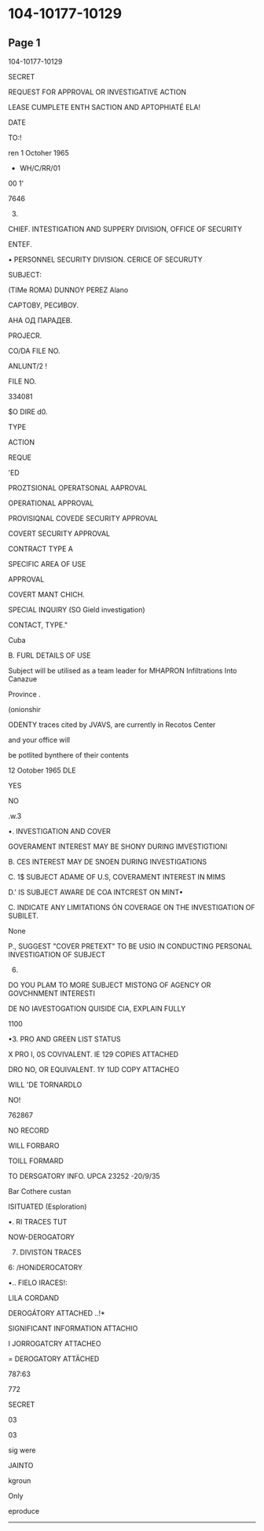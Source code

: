 # 104-10177-10129

## Page 1

104-10177-10129

SECRET

REQUEST FOR APPROVAL OR INVESTIGATIVE ACTION

LEASE CUMPLETE ENTH SACTION AND APTOPHIATÉ ELA!

DATE

TO:!

ren 1 Octoher 1965

- WH/C/RR/01

00 1'

7646

3.

CHIEF. INTESTIGATION AND SUPPERY DIVISION, OFFICE OF SECURITY

ENTEF.

• PERSONNEL SECURITY DIVISION. CERICE OF SECURUTY

SUBJECT:

(TIMe ROMA) DUNNOY PEREZ Alano

САРТОВУ, РЕСИВОУ.

АНА ОД ПАРАДЕВ.

PROJECR.

CO/DA FILE NO.

ANLUNT/2 !

FILE NO.

334081

$O DIRE d0.

TYPE

ACTION

REQUE

'ED

PROZTSIONAL OPERATSONAL AAPROVAL

OPERATIONAL APPROVAL

PROVISIQNAL COVEDE SECURITY APPROVAL

COVERT SECURITY APPROVAL

CONTRACT TYPE A

SPECIFIC AREA OF USE

APPROVAL

COVERT MANT CHICH.

SPECIAL INQUIRY (SO Gield investigation)

CONTACT, TYPE."

Cuba

B. FURL DETAILS OF USE

Subject will be utilised as a team leader for MHAPRON Infiltrations Into Canazue

Province .

(onionshir

ODENTY traces cited by JVAVS, are currently in Recotos Center

and your office will

be potlited bynthere of their contents

12 Ootober 1965 DLE

YES

NO

.w.3

•. INVESTIGATION AND COVER

GOVERAMENT INTEREST MAY BE SHONY DURING IMVESTIGTIONI

B. CES INTEREST MAY DE SNOEN DURING INVESTIGATIONS

C. 1$ SUBJECT ADAME OF U.S, COVERAMENT INTEREST IN MIMS

D.' IS SUBJECT AWARE DE COA INTCREST ON MINT•

C. INDICATE ANY LIMITATIONS ÓN COVERAGE ON THE INVESTIGATION OF SUBILET.

None

P., SUGGEST "COVER PRETEXT" TO BE USIO IN CONDUCTING PERSONAL INVESTIGATION OF SUBJECT

6.

DO YOU PLAM TO MORE SUBJECT MISTONG OF AGENCY OR GOVCHNMENT INTERESTI

DE NO IAVESTOGATION QUISIDE CIA, EXPLAIN FULLY

1100

•3. PRO AND GREEN LIST STATUS

X PRO I, 0S COVIVALENT. lE 129 COPIES ATTACHED

DRO NO, OR EQUIVALENT. 1Y 1UD COPY ATTACHEO

WILL 'DE TORNARDLO

NO!

762867

NO RECORD

WILL FORBARO

TOILL FORMARD

TO DERSGATORY INFO. UPCA 23252 -20/9/35

Bar Cothere custan

ISITUATED (Esploration)

•. RI TRACES TUT

NOW-DEROGATORY

7. DIVISTON TRACES

6: /HONiDEROCATORY

•.. FIELO IRACES!:

LILA CORDAND

DEROGÁTORY ATTACHED ..!*

SIGNIFICANT INFORMATION ATTACHIO

I JORROGATCRY ATTACHEO

= DEROGATORY ATTÄCHED

787:63

772

SECRET

03

03

sig were

JAINTO

kgroun

Only

eproduce

---

